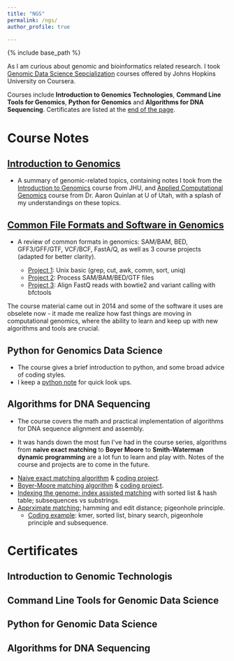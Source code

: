 ```yaml
---
title: "NGS"
permalink: /ngs/
author_profile: true

---
```


{% include base_path %}

As I am curious about genomic and bioinformatics related research.
I took [Genomic Data Science Sepcialization](https://www.coursera.org/specializations/genomic-data-science) courses offered by Johns Hopkins University on Coursera.

Courses include **Introduction to Genomics Technologies**, **Command Line Tools for Genomics**, **Python for Genomics** and **Algorithms for DNA Sequencing**.
Certificates are listed at the [end of the page](#certificates).

# Course Notes

## [Introduction to Genomics](/courses/2023/03/introduction-to-genomics/)

* A summary of genomic-related topics, containing notes  I took from the [Introduction to Genomics](https://www.coursera.org/learn/introduction-genomics) course from JHU, and [Applied Computational Genomics](https://github.com/quinlan-lab/applied-computational-genomics) course from Dr. Aaron Quinlan at U of Utah, with a splash of my understandings on these topics.

## [Common File Formats and Software in Genomics](/courses/2023/03/common-file-formats-and-software-in-genomics/)

* A review of common formats in genomics: SAM/BAM, BED, GFF3/GFF/GTF, VCF/BCF, FastA/Q, as well as 3 course projects (adapted for better clarity).

    - [Project 1](/courses/2023/03/common-file-formats-and-software-in-genomics/#seg9): Unix basic (grep, cut, awk, comm, sort, uniq)
    - [Project 2](/courses/2023/03/common-file-formats-and-software-in-genomics/#seg10): Process SAM/BAM/BED/GTF files
    - [Project 3](/courses/2023/03/common-file-formats-and-software-in-genomics/#seg11): Align FastQ reads with bowtie2 and variant calling with bfctools

The course material came out in 2014 and some of the software it uses are obselete now - it made me realize how fast things are moving in computational genomics, where the ability to learn and keep up with new algorithms and tools are crucial.

## Python for Genomics Data Science

* The course gives a brief introduction to python, and some broad advice of coding styles.
* I keep a [python note](/dev-logs/2023/04/python-notes/) for quick look ups.

## Algorithms for DNA Sequencing

* The course covers the math and practical implementation of algorithms for DNA sequence alignment and assembly.
- It was hands down the most fun I've had in the course series, algorithms from **naive exact matching** to **Boyer Moore** to **Smith-Waterman dynamic programming** are a lot fun to learn and play with. Notes of the course and projects are to come in the future.

* [Naive exact matching algorithm](/posts/2023/04/naive-exact-matching-algorithm/) & [coding project](https://colab.research.google.com/github/gr-grey/genomic-courses/blob/main/naive_exact_match.ipynb).
* [Boyer-Moore matching algorithm](/posts/2023/04/boyer-moore-matching-algorithm/) & [coding project](https://colab.research.google.com/github/gr-grey/genomic-courses/blob/main/boyer_moore_matching.ipynb).
* [Indexing the genome: index assisted matching](/posts/2023/04/index-assisted-matching/) with sorted list & hash table; subsequences vs substrings.
* [Apprximate matching:](/posts/2023/04/approximate-matching-hamming-and-edit-distance-pigeonhole-principle) hamming and edit distance; pigeonhole principle.
    - [Coding example](/posts/2023/04/coding-example-index-assisted-matching/): kmer, sorted list, binary search, pigeonhole principle and subsequence.

<!-- Courses include [**Introduction to Genomics Technologies**](/files/course-introduction-to-genomics-technologies.pdf), [**Command Line Tools for Genomics**](/files/course-certificate-command-line-tools-for-genomic-data-science.pdf), [**Python for Genomics**](/files/course-certificate-python-for-genomic-data-science.pdf) and [**Algorithms for DNA Sequencing**](/files/course-certificate-algorithms-for-dna-sequencing.pdf) (the links take you to certificates). -->

# Certificates

## Introduction to Genomic Technologis

<object data="/files/course-certificate-introduction-to-genomic-technologies.pdf" width="1000" height="835" type='application/pdf'></object>

## Command Line Tools for Genomic Data Science

<object data="/files/course-certificate-command-line-tools-for-genomic-data-science.pdf" width="1000" height="835" type='application/pdf'></object>

## Python for Genomic Data Science

<object data="/files/course-certificate-python-for-genomic-data-science.pdf" width="1000" height="835" type='application/pdf'></object>

## Algorithms for DNA Sequencing

<object data="/files/course-certificate-algorithms-for-dna-sequencing.pdf" width="1000" height="835" type='application/pdf'></object>
